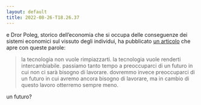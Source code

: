```yaml
---
layout: default
title: 2022-08-26-T18.26.37
---
```


e Dror Poleg, storico dell’economia che si occupa delle conseguenze dei sistemi economici sul vissuto degli individui, ha pubblicato [un articolo](https://www.drorpoleg.com/commodity-kardashians/) che apre con queste parole:

> la tecnologia non vuole rimpiazzarti. la tecnologia vuole renderti intercambiabile. passiamo tanto tempo a preoccuparci di un futuro in cui non ci sarà bisogno di lavorare. dovremmo invece preoccuparci di un futuro in cui avremo ancora bisogno di lavorare, ma in cambio di questo lavoro otterremo sempre meno.

un futuro?